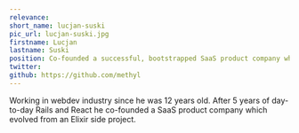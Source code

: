 ```yaml
---
relevance: 
short_name: lucjan-suski
pic_url: lucjan-suski.jpg
firstname: Lucjan
lastname: Suski
position: Co-founded a successful, bootstrapped SaaS product company which evolved from an Elixir side project.
twitter: 
github: https://github.com/methyl
---
```

<p>Working in webdev industry since he was 12 years old. After 5 years of day-to-day Rails and React he co-founded a SaaS product company which evolved from an Elixir side project.
</p>

